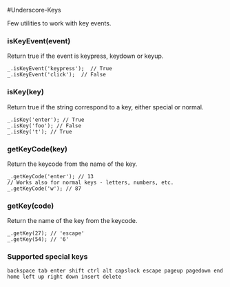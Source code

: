 #Underscore-Keys

Few utilities to work with key events.

### isKeyEvent(event)
Return true if the event is keypress, keydown or keyup.
        
    _.isKeyEvent('keypress');  // True
    _.isKeyEvent('click');  // False

### isKey(key)
Return true if the string correspond to a key, either special or normal.
    
    _.isKey('enter'); // True
    _.isKey('foo'); // False
    _.isKey('t'); // True
        
### getKeyCode(key)
Return the keycode from the name of the key.

    _.getKeyCode('enter'); // 13
    // Works also for normal keys - letters, numbers, etc.
    _.getKeyCode('w'); // 87
    
### getKey(code)
Return the name of the key from the keycode.

    _.getKey(27); // 'escape'
    _.getKey(54); // '6'
    
### Supported special keys

    backspace tab enter shift ctrl alt capslock escape pageup pagedown end home left up right down insert delete